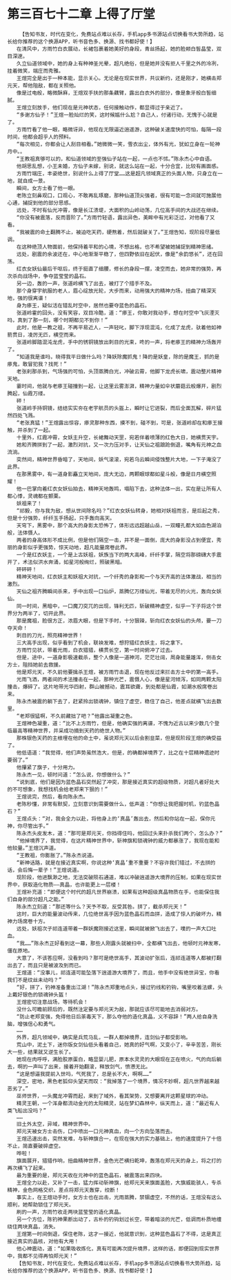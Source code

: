 # 第三百七十二章 上得了厅堂
        【告知书友，时代在变化，免费站点难以长存，手机app多书源站点切换看书大势所趋，站长给你推荐的这个换源APP，听书音色多、换源、找书都好使！】
       在清风中，方雨竹白衣展动，长裙包裹着她美好的身段，青丝扬起，她的脸颊白皙晶莹，双目深邃。
       久立仙道领域中，她的身上有种神圣光晕，超凡绝俗，但是她并没有拒人千里之外的冷冽，挂着微笑，端庄而秀雅。
       王煊完全是出于一种本能，显示关心。无论是在现实世界，共议新约，还是刚才，她横击郑元天，帮他阻敌，都在关照他。
       像是过电般，略微酥麻，王煊双手扶的那条藕臂，露出白衣外的部分，像是象牙般白皙细腻。
       王煊立刻放手，他们现在是元神状态，任何接触动作，都显得过于亲近了。
       “多谢方仙子！”王煊一脸灿烂的笑，这时候尴什么尬？自己人，付诸行动，无愧于心就是了。
       方雨竹看了他一眼，略微讶异，他现在无限逼近逍遥游，这种破关速度快的可怕，每隔一段时间，他都会超乎人的预料。
       “每次相见，你都会让人刮目相看。”她微微一笑，雪衣出尘，体外有光，犹如立身在一轮神月中。。
       “王教祖真够可以的，和仙道领域的至强仙子站在一起，一点也不怵。”陈永杰心中自语。
       他胡思乱想，小王未婚，方仙子未嫁，别说，就这么站在一起，十分合宜，比较有画面感。
       方雨竹端庄，丰姿绝世，别说什么上得了厅堂……这是超凡领域真正的头面人物，只身立在一地，就自成一景。
       瞬间，女方士看了他一眼。
       老陈立刻鼻观口，口观心，不敢再乱琢磨，那种仙道顶尖强者，很有可能一念间就可施展他心通，捕捉到他的部分思感。
       远处，不时有仙光冲霄，像是长江溃堤，大面积的山岭动荡，几位高手间的大战还在继续。
       “你没有被震落，反而晋阶了。”方雨竹轻语，露出异色，美眸中有光彩泛过，对他看了又看。
       “我被震的命土翻腾不止，被迫吃天药，硬熬着，然后就破关了。”王煊告知，现阶段尽量低调。
       在这种绝顶人物面前，他保持着平和的心境，不想出格，也不希望被她捕捉到精神思绪。
       远处，剧震的余波还在，中心地渐渐平稳了，但四野依旧在起伏，像是“余韵悠长”，还在回荡。
       红衣女妖仙最后干呕后，终于挺直了细腰，修长的身段一摆，凌空而去，她非常的强势，再次杀向战场中，争夺蓝莹莹的晶石。
       另一边，轰的一声，张道岭横飞了出去，被打了个措手不及。
       那个身穿宇航服的老人，眉心绽放光轮，大步而来，动用强大的精神力场，扭曲了精深天地，强的很离谱！
       身为瘆王，疑似活在错乱时空中，居然也要夺蓝色的晶石。
       张道岭霍的回头，没有笑容，双目冷酷，道：“瘆王，你敢对我动手，想在时空中飞灰湮灭吗，真到了那一刻，哪个时期都见不到你！”
       此时，他是一教之祖，不再平易近人，一声轻叱，脚下浮现混沌，化成了龙虎，驮着他如神箭贯日，凌厉无匹，横空而来。
       张道岭脚踏混沌龙虎，手中的锈铜镜放出刺目的光束，咚的一声，将老瘆王的精神力场轰开了。
       “知道我是谁吗，晓得我平日做什么吗？降妖除魔抓鬼！降的是妖皇，除的是魔王，抓的是瘆鬼，敢冒犯我？找死！”
       老张刹那杀到，气场强的可怕，头顶蒸腾白光，冲破云霄，他脚下龙虎长啸，震动整片精神天地。
       霎时间，他就与老瘆王碰撞到一起，让这里云雾澎湃，精神力量如伞状蘑菇云般爆开，剧烈腾起，仙霞万缕。
       砰！
       张道岭手持铜镜，结结实实夯在老宇航员的头盔上，瞬时让它迸裂，而后全面瓦解，碎片猛然四处飞溅。
       “老张真猛！”王煊露出惊容，瘆灵那种东西，摸不到，碰不到，可是，张道岭却在和瘆王接触，并杀到了一起。
       十里外，红霞冲霄，女妖主升空，长裙舞动天罡，宛若伴着喷薄的红色大日，她横贯天宇。
       她和齐腾拼到了一起，激烈对抗，又一次力压对手，让天仙之祖踉跄倒退，嘴角有元神之血流淌。
       突然间，精神世界昏暗了，天地间，妖气滚滚，宛若乌云瞬间侵蚀整片大地，一下子淹没了此界。
       在那黑雾中，有一道身影矗立天地间，庞大无边，两颗眼球都如星斗般，像是日月横空照耀！
       他一巴掌向着红衣女妖仙拍去，精神天地轰鸣，塌陷下去，这种法体一出，实在是让所有人都心悸，灵魂都在颤栗。
       妖祖来了！
       “祁毅，你与我为敌，想从世间除名吗？”红衣女妖仙转身，她相对妖祖而言，是后起之秀，但是十分强势，纤纤玉手扬起，只手轰向高天。
       天穹下，黑雾中，那个高大的身影太恐怖了，体形远远超越山岳，一双瞳孔都大如血色湖泊般，法体慑人。
       两者的身高体形不成比例，但是他们隔空一击，并不是一面倒，庞大的身影没占到便宜，秀丽的身影似乎更强势，惊天动地，超凡能量席卷此界。
       一个是红衣妖主，一个是上古妖祖，妖族当下的两大高峰，纤纤手掌，隔空将那磅礴大手震开了，术法似洪水奔涌，如星河般绚烂，照破黑暗。
       砰砰砰！
       精神天地间，红衣妖主和妖祖大对抗，一个纤秀的身影和一个与天齐高的法体激战，相当的激烈。
       天仙之祖齐腾瞬间杀来，手中出现一口仙炉，蒸腾亿万缕仙光，带着无尽的火光，轰向女妖仙。
       同一时间，黑暗中，一口魔刀突兀的出现，锋利无匹，斩破精神虚空，似乎一下子将这个世界分为两半了，切开此界。
       那是魔祖，脸很方正，浓眉大眼，但是下手时，十分狠辣，斩向红衣女妖仙的头颅，要一刀夺天命！
       刺目的刀光，照亮精神世界！
       三大高手出现，似乎看到了机会，联袂发难，想狩猎红衣妖主，将之拿下。
       方雨竹见状，带着光雨，白衣猎猎，横贯长空，第一时间俯冲了过去。
       但是，途中，一道身影极速截杀，整个人像是一道神河，茫茫壮阔，周身能量雄浑，侧击女方士，阻挡她前去救援。
       他是郑元天，不久前他要擒杀王煊，被方雨竹击退，现在他反过来拦击方士中的第一高手。
       光雨飞洒，两者间的术法撞击在一起，那种光芒，震慑人心，像是星河倾泻，如同两颗太阳撞击，爆碎了。这片地带光华四射，群山被撼动，震耳欲聋，到处都是仙霞，如潮水般席卷出来。
       陈永杰被震的躺下去了，赶紧拎出锁魂钟，镇住了虚空，稳住了自己，他差点就横飞出去数里。
       “老郑很猛啊，不久前藏拙了吧？”他露出凝重之色。
       王煊神色凝重，道：“比不上方雨竹，但是，他确实强的离谱，不愧为近古以来少数几个登临最高等精神世界，并采成功摘到天药的绝世人物。”
       那株银色天药的主根埋在他的命土中，虽说郑元天以后会割韭菜，但是现阶段王煊的确受益了。
       他低语道：“我觉得，他们声势虽然浩大，但是，的确都掉境界了，比之在十层精神遗迹时要弱了。”
       他攥紧了旗子，十分用力。
       陈永杰一见，顿时问道：“怎么说，你想做什么？”
       “说到底，他们是因为蓝色晶石突然起了冲突，那是接近真实的超级物质，对超凡者好处大的不可想象，我想找机会给老郑来下狠的！”
       王煊说完，然后，看向陈永杰。
       老陈秒懂，非常有默契，立刻意识到需要做什么，低声道：“你想让我把握时机，钓蓝色晶石？”
       王煊点头：“对，我会全力以赴，将他身上的‘真晶’轰出去，然后和你站在一起，保你元神，你尽管出手。”
       陈永杰头皮发木，道：“那可是郑元天，你挡得住吗，他回过头来扑杀我们两个，怎么办？”
       “他掉境界了，我觉得，在这片精神世界中，斩神旗和锁魂钟的威力都暴涨了，我现在能和他较量。”王煊沉声道。
       “王教祖，你膨胀了。”陈永杰说道。
       “新神话路，就是在接近真实啊，你说这种‘真晶’重不重要？不容许我们错过，不去拼的话，会后悔一辈子！”王煊说道。
       现阶段，他进飘渺之地，无法突破陨石通道，难以冲破逍遥游大境界的压制，如果在现实世界中，获取造化物质——真晶，也许能更上一层楼！
       王煊补充道：“即便这个时代的超凡世界崩溃，如果有这种超级真晶物质在手，也能保住我们自身的部分超凡之能。”
       陈永杰立刻道：“那还等什么？天予不取，反受其咎。拼了，截杀郑元天！”
       这时，巨大的能量波动传来，几位绝世高手因为蓝色晶石而血拼，造成了惊人的破坏力，精神力场席卷十方。
       远处，妖祖次子祁连道带着一群妖魔刚接近这里，瞬间就被掀飞出去了，噗的一声大口吐血。
       “我……”陈永杰正好看到这一幕，那些人刚露头就被扫中，全都横飞出去，他顿时元神发寒，僵在原地。
       大意了，不该答应啊，没看到吗？那可是绝世高手，其波动扩张后，连祁连道等人都被打翻出去了，而且只是被波及到而已。
       王煊道：“没事儿，祁连道可能坠落下逍遥游大境界了，而且，他手中没有绝世异宝，你看我们不是纹丝未动吗？”
       “好，拼了，钓神准备重出江湖！”陈永杰郑重地点头，接过钓线和钓钩，嘴里咬着法螺，头上戴好银色的锁魂钟头盔！
       王煊密切注意战场，等待机会！
       没什么可瞻前顾后的，既然注定要与郑元天为敌，那就应该尽可能地去消弱对方。
       “防止老郑变强，免得他日后荼毒天下，那么夺他的造化真晶，义不容辞！”两人给自身洗脑，增强信心和勇气。
       ……
       外界，超凡领域中，确实是兵荒马乱，一群人都掉境界，连剑仙子都受影响。
       荒山中，泥土下，迷你版女剑仙低头看着自己，她真的好气啊，又变小了，辛辛苦苦，刚长大一些，结果就又逆生长了。
       她现在肉呼呼，满脸胶原蛋白，略显婴儿肥，原本水灵灵的大眼现在正在喷火，气的向后躺去，啊的一声叫了出来，接着开始翻滚，释放剑气，愤懑无比。
       “这是想逼我提前入世吗，气死我了，总是长不大，啊啊……”
       深空，密地，黑色老狐仰头望天而叹：“我掉落了一个境界，情况不妙啊，超凡世界越来越恶劣了。”
       巫师世界，一头魔龙冲霄而起，来到了域外，看其架势，又想要离开这颗星球的冲动。
       精灵王朝，一个浑身都流动金光的太阳精灵，站在梦幻森林中，纵天而上，道：“最近有人类飞船出没吗？”
       ……
       旧土外太空，异域，精神世界中。
       郑元天被女方士击伤，口中喷出一口元神真血，向一个方向坠落而去。
       王煊迅速出击，突然发难，与斩神旗合一，在现在强大的实力基础上，他的速度提升了十倍不止，简直要破碎虚空。
       哗啦！
       旗面展开，猎猎作响，扭曲精神世界，金色光芒横扫乾坤，轰落在郑元天的身上，将之打的再次横飞了起来。
       最为重要的是，郑元天收在元神中的蓝色晶石，被震落出来四块。
       王煊全力以赴，又补了一击，猛力挥动斩神旗，给郑元天来旗面盖脸，大旗威能骇人，专杀精神，金色网格交织，差点将郑元天轰穿，绞断！
       事实上，在王煊动手时，女方士也在出击，光雨蒸腾，禁锢虚空，不然的话，王煊没有这么顺利，她帮助锁住了郑元天。
       刷的一声，方雨竹收走两块蓝莹莹的造化真晶。
       另一个方位，陈钓神果断出动了，古朴的钓钩划过长空，带着暗淡的光芒，低调而朴质地缠绕住两块真晶，消失。
       王煊第一时间倒退，保住老陈，这才一接近，他就意识到，这种蓝色晶石了不得，这是真正接近真实的晶核，对他有大用！
       他心神震动，道：“如果吸收炼化，真有可能再次提升境界，这样的话，即便回到现实世界中，我都不见得再怕郑元天！”
       【告知书友，时代在变化，免费站点难以长存，手机app多书源站点切换看书大势所趋，站长给你推荐的这个换源APP，听书音色多、换源、找书都好使！】